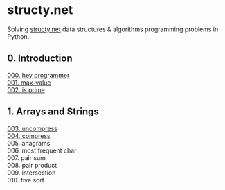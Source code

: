 # structy.net 

Solving [structy.net](https://structy.net/) data structures & algorithms programming problems in Python.

## 0. Introduction

[000. hey programmer](https://github.com/MoigeMatino/structy.net/tree/main/000-hey-programmer)   
[001. max-value](https://github.com/MoigeMatino/structy.net/tree/main/001-max-value)  
[002. is prime](https://github.com/MoigeMatino/structy.net/tree/main/002-is-prime)  

## 1. Arrays and Strings

[003. uncompress](https://github.com/MoigeMatino/structy.net/tree/main/002-uncompress)   
[004. compress](https://github.com/MoigeMatino/structy.net/tree/main/004-compress)   
005. anagrams  
006. most frequent char  
007. pair sum  
008. pair product    
009. intersection    
010. five sort
